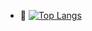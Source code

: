 - 👀 
[![Top Langs](https://github-readme-stats.vercel.app/api/top-langs/?username=adoubt&theme=dark&show_icons=true)](https://github.com/adoubt/github-readme-stats)
<!---
adoubt/adoubt is a ✨ special ✨ repository because its `README.md` (this file) appears on your GitHub profile.
You can click the Preview link to take a look at your changes.
--->
